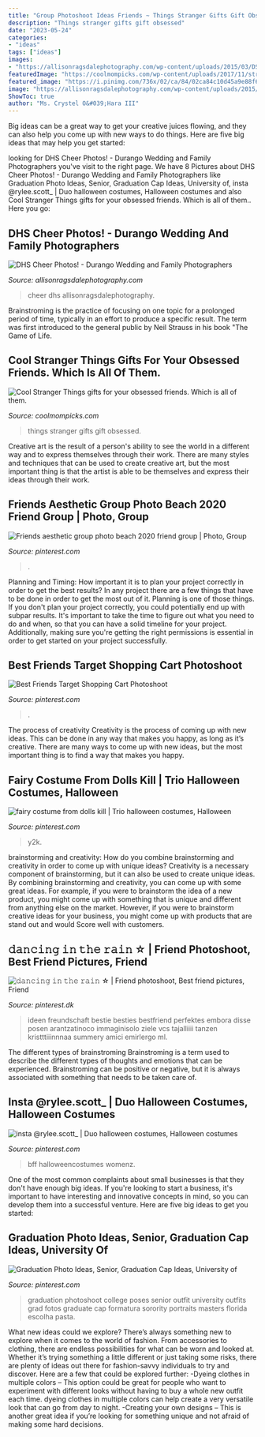 ```yaml
---
title: "Group Photoshoot Ideas Friends ~ Things Stranger Gifts Gift Obsessed"
description: "Things stranger gifts gift obsessed"
date: "2023-05-24"
categories:
- "ideas"
tags: ["ideas"]
images:
- "https://allisonragsdalephotography.com/wp-content/uploads/2015/03/DSC3678.jpg"
featuredImage: "https://coolmompicks.com/wp-content/uploads/2017/11/stranger-things-giclee-prints-the-lassoed-moon-feat.jpg"
featured_image: "https://i.pinimg.com/736x/02/ca/84/02ca84c10d45a9e88f69a985449748c6.jpg"
image: "https://allisonragsdalephotography.com/wp-content/uploads/2015/03/DSC3678.jpg"
ShowToc: true
author: "Ms. Crystel O&#039;Hara III"
---
```



Big ideas can be a great way to get your creative juices flowing, and they can also help you come up with new ways to do things. Here are five big ideas that may help you get started: 

	

		
looking for DHS Cheer Photos! - Durango Wedding and Family Photographers you've visit to the right page. We have 8 Pictures about DHS Cheer Photos! - Durango Wedding and Family Photographers like Graduation Photo Ideas, Senior, Graduation Cap Ideas, University of, insta @rylee.scott_ | Duo halloween costumes, Halloween costumes and also Cool Stranger Things gifts for your obsessed friends. Which is all of them.. Here you go:
		
    
## DHS Cheer Photos! - Durango Wedding And Family Photographers

<img loading=lazy src="https://allisonragsdalephotography.com/wp-content/uploads/2015/03/DSC3678.jpg" onerror="this.onerror=null;this.src='https://tse1.mm.bing.net/th?id=OIP.XHkE9-FHK2bRcH67FL4qtQHaFS&amp;pid=15.1';" alt="DHS Cheer Photos! - Durango Wedding and Family Photographers">

_Source: allisonragsdalephotography.com_

>cheer dhs allisonragsdalephotography. 

	

Brainstroming is the practice of focusing on one topic for a prolonged period of time, typically in an effort to produce a specific result. The term was first introduced to the general public by Neil Strauss in his book "The Game of Life.

    
## Cool Stranger Things Gifts For Your Obsessed Friends. Which Is All Of Them.

<img loading=lazy src="https://coolmompicks.com/wp-content/uploads/2017/11/stranger-things-giclee-prints-the-lassoed-moon-feat.jpg" onerror="this.onerror=null;this.src='https://tse3.mm.bing.net/th?id=OIP.IBpbIScqTdk8c2WGoo-fbQHaE8&amp;pid=15.1';" alt="Cool Stranger Things gifts for your obsessed friends. Which is all of them.">

_Source: coolmompicks.com_

>things stranger gifts gift obsessed. 

	

Creative art is the result of a person's ability to see the world in a different way and to express themselves through their work. There are many styles and techniques that can be used to create creative art, but the most important thing is that the artist is able to be themselves and express their ideas through their work.

    
## Friends Aesthetic Group Photo Beach 2020 Friend Group | Photo, Group

<img loading=lazy src="https://i.pinimg.com/736x/f2/76/96/f2769659cc4756c0c982e4692511b931.jpg" onerror="this.onerror=null;this.src='https://tse3.mm.bing.net/th?id=OIP.bQJTQ96EJDW3a95b--BWfgHaNK&amp;pid=15.1';" alt="Friends aesthetic group photo beach 2020 friend group | Photo, Group">

_Source: pinterest.com_

>. 

	

Planning and Timing: How important it is to plan your project correctly in order to get the best results?
In any project there are a few things that have to be done in order to get the most out of it. Planning is one of those things. If you don't plan your project correctly, you could potentially end up with subpar results. It's important to take the time to figure out what you need to do and when, so that you can have a solid timeline for your project. Additionally, making sure you're getting the right permissions is essential in order to get started on your project successfully.

    
## Best Friends Target Shopping Cart Photoshoot

<img loading=lazy src="https://i.pinimg.com/736x/5e/6d/7f/5e6d7ffca3cd180aeb440298da4617b0.jpg" onerror="this.onerror=null;this.src='https://tse2.mm.bing.net/th?id=OIP._5z0XiK3fksxKFgNE9jgUgHaLF&amp;pid=15.1';" alt="Best Friends Target Shopping Cart Photoshoot">

_Source: pinterest.com_

>. 

	

The process of creativity
Creativity is the process of coming up with new ideas. This can be done in any way that makes you happy, as long as it’s creative. There are many ways to come up with new ideas, but the most important thing is to find a way that makes you happy.

    
## Fairy Costume From Dolls Kill | Trio Halloween Costumes, Halloween

<img loading=lazy src="https://i.pinimg.com/736x/9a/99/d2/9a99d29334f037290b534c9b554b8ab3.jpg" onerror="this.onerror=null;this.src='https://tse3.mm.bing.net/th?id=OIP.hhvsnTZoSgYIManT8cD-JwHaJ3&amp;pid=15.1';" alt="fairy costume from dolls kill | Trio halloween costumes, Halloween">

_Source: pinterest.com_

>y2k. 

	

brainstorming and creativity: How do you combine brainstorming and creativity in order to come up with unique ideas?
Creativity is a necessary component of brainstorming, but it can also be used to create unique ideas. By combining brainstorming and creativity, you can come up with some great ideas. For example, if you were to brainstorm the idea of a new product, you might come up with something that is unique and different from anything else on the market. However, if you were to brainstorm creative ideas for your business, you might come up with products that are stand out and would Score well with customers.

    
## 𝚍𝚊𝚗𝚌𝚒𝚗𝚐 𝚒𝚗 𝚝𝚑𝚎 𝚛𝚊𝚒𝚗 ☆ | Friend Photoshoot, Best Friend Pictures, Friend

<img loading=lazy src="https://i.pinimg.com/736x/2d/84/95/2d84951c4e3da9d3e59d79e47b23f141.jpg" onerror="this.onerror=null;this.src='https://tse3.mm.bing.net/th?id=OIP.AducJS28lP23zUohbGCDLQHaKG&amp;pid=15.1';" alt="𝚍𝚊𝚗𝚌𝚒𝚗𝚐 𝚒𝚗 𝚝𝚑𝚎 𝚛𝚊𝚒𝚗 ☆ | Friend photoshoot, Best friend pictures, Friend">

_Source: pinterest.dk_

>ideen freundschaft bestie besties bestfriend perfektes embora disse posen arantzatinoco immaginisolo ziele vcs tajalliiii tanzen kristttiiinnnaa summery amici emirlergo ml. 

	

The different types of brainstroming
Brainstroming is a term used to describe the different types of thoughts and emotions that can be experienced. Brainstroming can be positive or negative, but it is always associated with something that needs to be taken care of.

    
## Insta @rylee.scott_ | Duo Halloween Costumes, Halloween Costumes

<img loading=lazy src="https://i.pinimg.com/736x/02/ca/84/02ca84c10d45a9e88f69a985449748c6.jpg" onerror="this.onerror=null;this.src='https://tse1.mm.bing.net/th?id=OIP.-GCzud7XEKmtGAEnub9eswHaKB&amp;pid=15.1';" alt="insta @rylee.scott_ | Duo halloween costumes, Halloween costumes">

_Source: pinterest.com_

>bff halloweencostumes womenz. 

	

One of the most common complaints about small businesses is that they don't have enough big ideas. If you're looking to start a business, it's important to have interesting and innovative concepts in mind, so you can develop them into a successful venture. Here are five big ideas to get you started: 

    
## Graduation Photo Ideas, Senior, Graduation Cap Ideas, University Of

<img loading=lazy src="https://i.pinimg.com/736x/dc/a5/6d/dca56d42f16d0cbd12584f251fdc6aa1.jpg" onerror="this.onerror=null;this.src='https://tse2.mm.bing.net/th?id=OIP.9tQP2yWyStbaNzobBCj7VgHaJ3&amp;pid=15.1';" alt="Graduation Photo Ideas, Senior, Graduation Cap Ideas, University of">

_Source: pinterest.com_

>graduation photoshoot college poses senior outfit university outfits grad fotos graduate cap formatura sorority portraits masters florida escolha pasta. 

	

What new ideas could we explore?
There’s always something new to explore when it comes to the world of fashion. From accessories to clothing, there are endless possibilities for what can be worn and looked at. Whether it’s trying something a little different or just taking some risks, there are plenty of ideas out there for fashion-savvy individuals to try and discover. Here are a few that could be explored further: 
-Dyeing clothes in multiple colors – This option could be great for people who want to experiment with different looks without having to buy a whole new outfit each time. dyeing clothes in multiple colors can help create a very versatile look that can go from day to night. 
-Creating your own designs – This is another great idea if you’re looking for something unique and not afraid of making some hard decisions.

